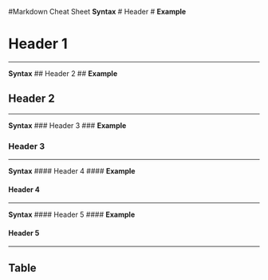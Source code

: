 #Markdown Cheat Sheet 
**Syntax**
\# Header #
**Example** 
# Header 1 #
----

**Syntax**
\## Header 2 ##
**Example**
## Header 2 ##
----

**Syntax**
\### Header 3 ###
**Example**
### Header 3 ###
----

**Syntax**
\#### Header 4 ####
**Example**
#### Header 4 ####
----

**Syntax**
\#### Header 5 ####
**Example**
#### Header 5 ####
----



## Table ##


